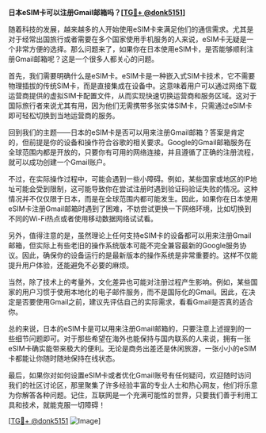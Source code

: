 **日本eSIM卡可以注册Gmail邮箱吗？[[TG💪+ @donk5151](https://t.me/s/donk5151)]**

随着科技的发展，越来越多的人开始使用eSIM卡来满足他们的通信需求。尤其是对于经常出国旅行或者需要在多个国家使用手机服务的人来说，eSIM卡无疑是一个非常方便的选择。那么问题来了，如果你在日本使用eSIM卡，是否能够顺利注册Gmail邮箱呢？这是一个很多人都关心的问题。

首先，我们需要明确什么是eSIM卡。eSIM卡是一种嵌入式SIM卡技术，它不需要物理插拔的传统SIM卡，而是直接集成在设备中。这意味着用户可以通过网络下载运营商提供的虚拟SIM卡配置文件，从而实现快速切换运营商和服务区域。这对于国际旅行者来说尤其有用，因为他们无需携带多张实体SIM卡，只需通过eSIM卡即可轻松切换到当地运营商的服务。

回到我们的主题——日本的eSIM卡是否可以用来注册Gmail邮箱？答案是肯定的，但前提是你的设备和操作符合谷歌的相关要求。Google的Gmail邮箱服务在全球范围内都是开放的，只要你有可用的网络连接，并且遵循了正确的注册流程，就可以成功创建一个Gmail账户。

不过，在实际操作过程中，可能会遇到一些小障碍。例如，某些国家或地区的IP地址可能会受到限制，这可能导致你在尝试注册时遇到验证码验证失败的情况。这种情况并不仅仅限于日本，而是在全球范围内都可能发生。因此，如果你在日本使用eSIM卡注册Gmail邮箱时遇到了困难，不妨尝试更换一下网络环境，比如切换到不同的Wi-Fi热点或者使用移动数据网络试试看。

另外，值得注意的是，虽然理论上任何支持eSIM卡的设备都可以用来注册Gmail邮箱，但实际上有些老旧的操作系统版本可能不完全兼容最新的Google服务协议。因此，确保你的设备运行的是最新版本的操作系统是非常重要的。这样不仅能提升用户体验，还能避免不必要的麻烦。

当然，除了技术上的考量外，文化差异也可能对注册过程产生影响。例如，某些国家的用户习惯于使用本地化的电子邮件服务，而不是国际化的Gmail。因此，在决定是否要使用Gmail之前，建议先评估自己的实际需求，看看Gmail是否真的适合你。

总的来说，日本的eSIM卡是可以用来注册Gmail邮箱的，只要注意上述提到的一些细节问题即可。对于那些希望在海外也能保持与国内联系的人来说，拥有一张eSIM卡确实能带来极大的便利。无论是商务出差还是休闲旅游，一张小小的eSIM卡都能让你随时随地保持在线状态。

最后，如果你对如何设置eSIM卡或者优化Gmail账号有任何疑问，欢迎随时访问我们的社区讨论区，那里聚集了许多经验丰富的专业人士和热心网友，他们将乐意为你解答各种问题。记住，互联网是一个充满可能性的世界，只要我们善于利用工具和技术，就能克服一切障碍！

[[TG💪+ @donk5151](https://t.me/s/donk5151) ![Image](https://i.postimg.cc/rwNCRYN7/Snipaste-2025-04-30-17-27-05.png)]
